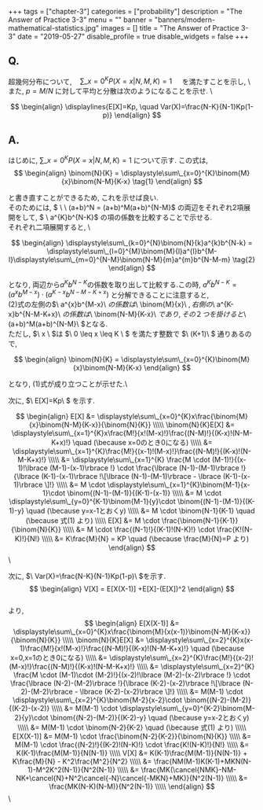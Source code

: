 +++
tags = ["chapter-3"]
categories = ["probability"]
description = "The Answer of Practice 3-3"
menu = ""
banner = "banners/modern-mathematical-statistics.jpg"
images = []
title = "The Answer of Practice 3-3"
date = "2019-05-27"
disable_profile = true 
disable_widgets = false 
+++

## Q. 
超幾何分布について,$\quad \displaystyle\sum\_{x=0}^{K}P(X=x|N,M,K)=1 \quad$  を満たすことを示し, \\
また, $p=M/N$ に対して平均と分散は次のようになることを示せ. \

$$ \begin{align} 
   \displaylines{E[X]=Kp, \quad Var(X)=\frac{N-K}{N-1}Kp(1-p)} 
\end{align} $$

## A.

はじめに, $\displaystyle\sum\_{x=0}^{K}P(X=x|N,M,K)=1$ について示す.  この式は, \
$$ \begin{align} 
   \binom{N}{K} = \displaystyle\sum\_{x=0}^{K}\binom{M}{x}\binom{N-M}{K-x} \tag{1} 
\end{align} $$

と書き直すことができるため, これを示せば良い. \
そのためには, $ \ \ (a+b)^N = (a+b)^M(a+b)^{N-M}$ の両辺をそれぞれ2項展開をして, $ \ a^{K}b^{N-K}$ の項の係数を比較することで示せる. \
それぞれ二項展開すると, \

$$ \begin{align} 
  \displaystyle\sum\_{k=0}^{N}\binom{N}{k}a^{k}b^{N-k} = \displaystyle\sum\_{l=0}^{M}\binom{M}{l}a^{l}b^{M-l}\displaystyle\sum\_{m=0}^{N-M}\binom{N-M}{m}a^{m}b^{N-M-m}  \tag{2}
\end{align} $$

となり, 両辺から$a^{K}b^{N-K}$の係数を取り出して比較する.この時, $a^{K}b^{N-K} =(a^{x}b^{M-x}) \cdot (a^{K-x}b^{N-M-K+x})$ と分解できることに注意すると, \
(2)式の左側の$\ a^{x}b^{M-x}\ $の係数は$\ \binom{M}{x}\ $, 右側の$\ a^{K-x}b^{N-M-K+x}\ $の係数は$\ \binom{N-M}{K-x}\ $であり, その２つを掛けると$\ (a+b)^M(a+b)^{N-M}\ $となる.\
ただし, $\ x \ $は $\ 0 \leq x \leq K \ $ を満たす整数で $\ (K+1)\ $ 通りあるので, 

$$ \begin{align} 
  \binom{N}{K} = \displaystyle\sum\_{x=0}^{K}\binom{M}{x}\binom{N-M}{K-x} 
\end{align} $$

となり, (1)式が成り立つことが示せた.\

次に, $\ E[X]=Kp\ $ を示す.

$$ \begin{align} 
    E[X] &= \displaystyle\sum\_{x=0}^{K}x\frac{\binom{M}{x}\binom{N-M}{K-x}}{\binom{N}{K}}  \\\\\ 
    \binom{N}{K}E[X] &= \displaystyle\sum\_{x=1}^{K}x\frac{M!}{x!(M-x)!}\frac{(N-M)!}{(K-x)!(N-M-K+x)!}  \quad (\because x=0のとき0になる) \\\\\
                     &= \displaystyle\sum\_{x=1}^{K}\frac{M!}{(x-1)!(M-x)!}\frac{(N-M)!}{(K-x)!(N-M-K+x)!} \\\\\
                     &= \displaystyle\sum\_{x=1}^{K} \frac{M \cdot (M-1)!}{(x-1)!\lbrace (M-1)-(x-1)\rbrace !} \cdot \frac{\lbrace (N-1)-(M-1)\rbrace !}{\lbrace (K-1)-(x-1)\rbrace !\[\lbrace (N-1)-(M-1)\rbrace - \lbrace (K-1)-(x-1)\rbrace \]!} \\\\\
                     &= M \cdot \displaystyle\sum\_{x=1}^{K}\binom{M-1}{x-1}\cdot \binom{(N-1)-(M-1)}{(K-1)-(x-1)} \\\\\    
                     &= M \cdot \displaystyle\sum\_{y=0}^{K-1}\binom{M-1}{y}\cdot \binom{(N-1)-(M-1)}{(K-1)-y}   \quad (\because y=x-1とおくy) \\\\\
                     &= M \cdot \binom{N-1}{K-1}   \quad (\because 式(1) より) \\\\\
    E[X] &= M \cdot \frac{\binom{N-1}{K-1}}{\binom{N}{K}} \\\\\
         &=  M \cdot \frac{(N-1)!}{(K-1)!(N-K)!} \cdot \frac{K!(N-K)!}{N!} \\\\\
         &= K\frac{M}{N} = KP    \quad (\because \frac{M}{N}=P より)
\end{align} $$ \

次に, $\ Var(X)=\frac{N-K}{N-1}Kp(1-p)\ $を示す.
$$ \begin{align} 
    V[X] = E[X(X-1)] +E[X]-(E[X])^2
\end{align} $$ \
より, 
$$ \begin{align} 
    E[X(X-1)] &= \displaystyle\sum\_{x=0}^{K}x\frac{\binom{M}{x(x-1)}\binom{N-M}{K-x}}{\binom{N}{K}}  \\\\\ 
    \binom{N}{K}E[X] &= \displaystyle\sum\_{x=2}^{K}x(x-1)\frac{M!}{x!(M-x)!}\frac{(N-M)!}{(K-x)!(N-M-K+x)!}  \quad (\because x=0,x=1のとき0になる) \\\\\
                     &= \displaystyle\sum\_{x=2}^{K}\frac{M!}{(x-2)!(M-x)!}\frac{(N-M)!}{(K-x)!(N-M-K+x)!} \\\\\
                     &= \displaystyle\sum\_{x=2}^{K} \frac{M \cdot (M-1)\cdot (M-2)!}{(x-2)!\lbrace (M-2)-(x-2)\rbrace !} \cdot \frac{\lbrace (N-2)-(M-2)\rbrace !}{\lbrace (K-2)-(x-2)\rbrace !\[\lbrace (N-2)-(M-2)\rbrace - \lbrace (K-2)-(x-2)\rbrace \]!} \\\\\
                     &= M(M-1) \cdot \displaystyle\sum\_{x=2}^{K}\binom{M-2}{x-2}\cdot \binom{(N-2)-(M-2)}{(K-2)-(x-2)} \\\\\    
                     &= M(M-1) \cdot \displaystyle\sum\_{y=0}^{K-2}\binom{M-2}{y}\cdot \binom{(N-2)-(M-2)}{(K-2)-y}   \quad (\because y=x-2とおくy) \\\\\
                     &= M(M-1) \cdot \binom{N-2}{K-2}   \quad (\because 式(1) より) \\\\\
    E[X(X-1)] &= M(M-1) \cdot \frac{\binom{N-2}{K-2}}{\binom{N}{K}} \\\\\
              &= M(M-1) \cdot \frac{(N-2)!}{(K-2)!(N-K)!} \cdot \frac{K!(N-K)!}{N!} \\\\\
              &= K(K-1)\frac{M(M-1)}{N(N-1)} \\\\\
    V[X] &= K(K-1)\frac{M(M-1)}{N(N-1)} + K\frac{M}{N} - K^2\frac{M^2}{N^2} \\\\\
         &= \frac{NM(M-1)K(K-1)+MKN(N-1)-M^2K^2(N-1)}{N^2(N-1)} \\\\\ 
         &= \frac{MK(\cancel{NMK}-NM-NK+\cancel{N}+N^2\cancel{-N}\cancel{-MKN}+MK)}{N^2(N-1)} \\\\\ 
         &= \frac{MK(N-K)(N-M)}{N^2(N-1)} \\\\\ 
\end{align} $$ \

